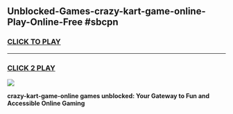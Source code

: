 
## Unblocked-Games-crazy-kart-game-online-Play-Online-Free #sbcpn
<h3>
<a href="https://us.freeplayer.one?title=crazy-kart-game-online&ref=10M">CLICK TO PLAY</a></h3>
<hr>

<h3>
<a href="https://us.freeplayer.one?title=crazy-kart-game-online&ref=10M">CLICK 2 PLAY</a>
  
</h3>

<a href="https://us.freeplayer.one?title=crazy-kart-game-online&ref=10M"><img src="https://clearcache.store/games.png"></a>


**crazy-kart-game-online games unblocked: Your Gateway to Fun and Accessible Online Gaming**
